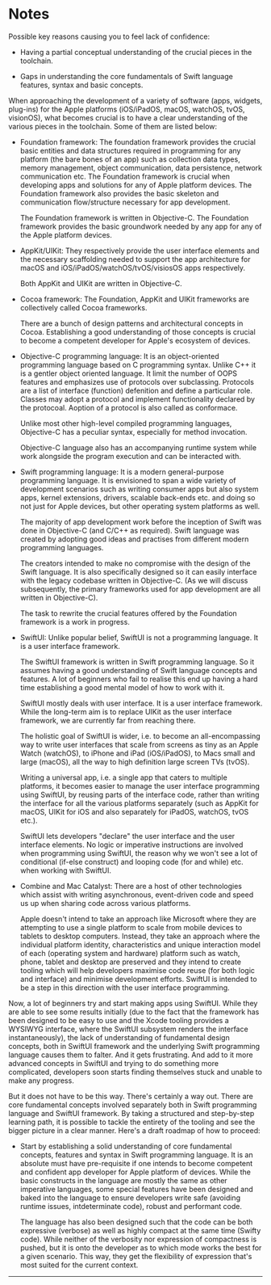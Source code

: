 # Notes

Possible key reasons causing you to feel lack of confidence:

-   Having a partial conceptual understanding of the crucial pieces in the toolchain.

-   Gaps in understanding the core fundamentals of Swift language features, syntax and basic concepts.

When approaching the development of a variety of software (apps, widgets, plug-ins) for the Apple platforms (iOS/iPadOS, macOS, watchOS, tvOS, visionOS), what becomes crucial is to have a clear understanding of the various pieces in the toolchain. Some of them are listed below:

-   Foundation framework: The foundation framework provides the crucial basic entities and data structures required in programming for any platform (the bare bones of an app) such as collection data types, memory management, object communication, data persistence, network communication etc. The Foundation framework is crucial when developing apps and solutions for any of Apple platform devices. The Foundation framework also provides the basic skeleton and communication flow/structure necessary for app development.

    The Foundation framework is written in Objective-C. The Foundation framework provides the basic groundwork needed by any app for any of the Apple platform devices.

-   AppKit/UIKit: They respectively provide the user interface elements and the necessary scaffolding needed to support the app architecture for macOS and iOS/iPadOS/watchOS/tvOS/visiosOS apps respectively.

    Both AppKit and UIKit are written in Objective-C.

-   Cocoa framework: The Foundation, AppKit and UIKit frameworks are collectively called Cocoa frameworks.

    There are a bunch of design patterns and architectural concepts in Cocoa. Establishing a good understanding of those concepts is crucial to become a competent developer for Apple's ecosystem of devices.

-   Objective-C programming language: It is an object-oriented programming language based on C programming syntax. Unlike C++ it is a gentler object oriented language. It limit the number of OOPS features and emphasizes use of protocols over subclassing. Protocols are a list of interface (function) defenition and define a particular role. Classes may adopt a protocol and implement functionality declared by the protocoal. Aoption of a protocol is also called as conformace.

    Unlike most other high-level compiled programming languages, Objective-C has a peculiar syntax, especially for method invocation.

    Objective-C language also has an accompanying runtime system while work alongside the program execution and can be interacted with.

-   Swift programming language: It is a modern general-purpose programming language. It is envisioned to span a wide variety of development scenarios such as writing consumer apps but also system apps, kernel extensions, drivers, scalable back-ends etc. and doing so not just for Apple devices, but other operating system platforms as well.

    The majority of app development work before the inception of Swift was done in Objective-C (and C/C++ as required). Swift language was created by adopting good ideas and practises from different modern programming languages.

    The creators intended to make no compromise with the design of the Swift language. It is also specifically designed so it can easily interface with the legacy codebase written in Objective-C. (As we will discuss subsequently, the primary frameworks used for app development are all written in Objective-C).

    The task to rewrite the crucial features offered by the Foundation framework is a work in progress.

-   SwiftUI: Unlike popular belief, SwiftUI is not a programming language. It is a user interface framework.

    The SwiftUI framework is written in Swift programming language. So it assumes having a good understanding of Swift language concepts and features. A lot of beginners who fail to realise this end up having a hard time establishing a good mental model of how to work with it.

    SwiftUI mostly deals with user interface. It is a user interface framework. While the long-term aim is to replace UIKit as the user interface framework, we are currently far from reaching there.

    The holistic goal of SwiftUI is wider, i.e. to become an all-encompassing way to write user interfaces that scale from screens as tiny as an Apple Watch (watchOS), to iPhone and iPad (iOS/iPadOS), to Macs small and large (macOS), all the way to high definition large screen TVs (tvOS).

    Writing a universal app, i.e. a single app that caters to multiple platforms, it becomes easier to manage the user interface programming using SwiftUI, by reusing parts of the interface code, rather than writing the interface for all the various platforms separately (such as AppKit for macOS, UIKit for iOS and also separately for iPadOS, watchOS, tvOS etc.).

    SwiftUI lets developers "declare" the user interface and the user interface elements. No logic or imperative instructions are involved when programming using SwiftUI, the reason why we won't see a lot of conditional (if-else construct) and looping code (for and while) etc. when working with SwiftUI.

-   Combine and Mac Catalyst: There are a host of other technologies which assist with writing asynchronous, event-driven code and speed us up when sharing code across various platforms.

    Apple doesn't intend to take an approach like Microsoft where they are attempting to use a single platform to scale from mobile devices to tablets to desktop computers. Instead, they take an approach where the individual platform identity, characteristics and unique interaction model of each (operating system and hardware) platform such as watch, phone, tablet and desktop are preserved and they intend to create tooling which will help developers maximise code reuse (for both logic and interface) and minimise development efforts. SwiftUI is intended to be a step in this direction with the user interface programming.

Now, a lot of beginners try and start making apps using SwiftUI. While they are able to see some results initially (due to the fact that the framework has been designed to be easy to use and the Xcode tooling provides a WYSIWYG interface, where the SwiftUI subsystem renders the interface instantaneously), the lack of understanding of fundamental design concepts, both in SwiftUI framework and the underlying Swift programming language causes them to falter. And it gets frustrating. And add to it more advanced concepts in SwiftUI and trying to do something more complicated, developers soon starts finding themselves stuck and unable to make any progress.

But it does not have to be this way. There's certainly a way out. There are core fundamental concepts involved separately both in Swift programming language and SwiftUI framework. By taking a structured and step-by-step learning path, it is possible to tackle the entirety of the tooling and see the bigger picture in a clear manner. Here's a draft roadmap of how to proceed:

-   Start by establishing a solid understanding of core fundamental concepts, features and syntax in Swift programming language. It is an absolute must have pre-requisite if one intends to become competent and confident app developer for Apple platform of devices. While the basic constructs in the language are mostly the same as other imperative languages, some special features have been designed and baked into the language to ensure developers write safe (avoiding runtime issues, intdeterminate code), robust and performant code.

    The language has also been designed such that the code can be both expressive (verbose) as well as highly compact at the same time (Swifty code). While neither of the verbosity nor expression of compactness is pushed, but it is onto the developer as to which mode works the best for a given scenario. This way, they get the flexibility of expression that's most suited for the current context.

---
